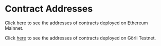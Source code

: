 # Contract Addresses

Click [here](mainnet.md) to see the addresses of contracts deployed on Ethereum Mainnet.

Click [here](goerli-testnet.md) to see the addresses of contracts deployed on Görli Testnet.
